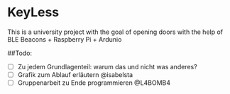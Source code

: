 # KeyLess
This is a university project with the goal of opening doors with the help of BLE Beacons + Raspberry Pi + Ardunio 



##Todo:

- [ ] Zu jedem Grundlagenteil: warum das und nicht was anderes?
- [ ] Grafik zum Ablauf erläutern @isabelsta
- [ ] Gruppenarbeit zu Ende programmieren @L4BOMB4